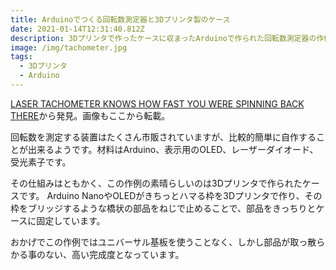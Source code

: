```yaml
---
title: Arduinoでつくる回転数測定器と3Dプリンタ製のケース
date: 2021-01-14T12:31:40.812Z
description: 3Dプリンタで作ったケースに収まったArduinoで作られた回転数測定器の作例を紹介します。
image: /img/tachometer.jpg
tags:
  - 3Dプリンタ
  - Arduino
---
```

[LASER TACHOMETER KNOWS HOW FAST YOU WERE SPINNING BACK THERE](https://hackaday.com/2020/02/12/laser-tachometer-knows-how-fast-you-were-spinning-back-there/)から発見。画像もここから転載。

回転数を測定する装置はたくさん市販されていますが、比較的簡単に自作することが出来るようです。材料はArduino、表示用のOLED、レーザーダイオード、受光素子です。

その仕組みはともかく、この作例の素晴らしいのは3Dプリンタで作られたケースです。
Arduino NanoやOLEDがきちっとハマる枠を3Dプリンタで作り、その枠をブリッジするような橋状の部品をねじで止めることで、部品をきっちりとケースに固定しています。

おかげでこの作例ではユニバーサル基板を使うことなく、しかし部品が取っ散らかる事のない、高い完成度となっています。
